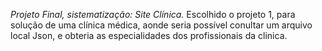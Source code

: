 *Projeto Final, sistematização: Site Clínica.* 
Escolhido o projeto 1, para solução de uma clínica médica, aonde seria possível conultar um arquivo local Json, e obteria as especialidades dos profissionais da clinica. 
